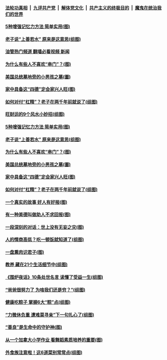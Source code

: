 ####  [法轮功真相](../../../../basic/blob/master/README.md?t=06082231) &nbsp;|&nbsp; [九评共产党](../../../../9ping.md/blob/master/README.md?t=06082231) &nbsp;|&nbsp; [解体党文化](../../../../jtdwh.md/blob/master/README.md?t=06082231)  &nbsp;|&nbsp; [共产主义的终极目的](../../../../gczydzjmd.md/blob/master/README.md?t=06082231) &nbsp;|&nbsp; [魔鬼在统治我们的世界](../../../../mgztzwmdsj.md/blob/master/README.md?t=06082231) 

#### [5种增强记忆力方法 简单实用(图)](../pages/p8/1008392.md?t=06082231) 

#### [老子说“上善若水” 原来是这意思(组图)](../pages/p8/1007312.md?t=06082231) 

#### [油管热门频道 翻墙必看视频 新闻](http://45.76.130.85:81/youtube.html?06082231)

#### [为什么有些人不喜欢“串门”？(图)](../pages/p8/1006657.md?t=06082231) 

#### [美国总统墓地旁的小男孩之墓(圖)](../pages/p8/1007963.md?t=06082231) 

#### [家中具备这“四德”定会家兴人旺(图)](../pages/p8/1008297.md?t=06082231) 

#### [如何对付“杠精”？老子在两千年前就说了(组图)](../pages/p8/1008400.md?t=06082231) 

#### [旺财运的9个风水小妙招(组图)](../pages/p8/1008110.md?t=06082231) 

#### [5种增强记忆力方法 简单实用(图)](../pages/p8/1008392.md?t=06082231) 

#### [老子说“上善若水” 原来是这意思(组图)](../pages/p8/1007312.md?t=06082231) 

#### [为什么有些人不喜欢“串门”？(图)](../pages/p8/1006657.md?t=06082231) 

#### [美国总统墓地旁的小男孩之墓(圖)](../pages/p8/1007963.md?t=06082231) 

#### [家中具备这“四德”定会家兴人旺(图)](../pages/p8/1008297.md?t=06082231) 

#### [如何对付“杠精”？老子在两千年前就说了(组图)](../pages/p8/1008400.md?t=06082231) 

#### [一个真实的故事 好人有好报(图)](../pages/p8/1007973.md?t=06082231) 

#### [有一种美德叫做助人不求回报(图)](../pages/p8/1008299.md?t=06082231) 

#### [一段深刻的对话：世上没有无妄之灾(图)](../pages/p8/1008131.md?t=06082231) 

#### [人的情商高低？吃一顿饭就知道了(组图)](../pages/p8/1007121.md?t=06082231) 

#### [一盘熏肉识君子(图)](../pages/p8/1008142.md?t=06082231) 

#### [教养 藏在21个生活细节中(组图)](../pages/p8/1007117.md?t=06082231) 

#### [《围炉夜话》10条处世名言 读懂了受益一生(组图)](../pages/p8/1008261.md?t=06082231) 

#### [“爸爸很努力了 为啥我们还是穷？”(组图)](../pages/p8/1008170.md?t=06082231) 

#### [健康吃粽子 掌握6大“粽”点(组图)](../pages/p8/1008258.md?t=06082231) 

#### [“力微休负重 遭难莫寻亲”下一句扎心了(组图)](../pages/p8/1007115.md?t=06082231) 

#### [“善良”是生命中的守护神(图)](../pages/p8/1008125.md?t=06082231) 

#### [从一个加拿大小学作业 看舞蹈素质培养的重要(图)](../pages/p8/1008182.md?t=06082231) 

#### [外食族注意啦！这6道菜别常常点(组图)](../pages/p8/1006653.md?t=06082231) 

<img src='http://gfw-breaker.win/goodnews/indexes/p8.md' width='0px' height='0px'/>
